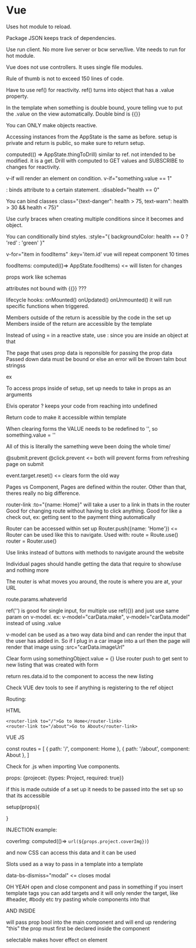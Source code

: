# Vue

Uses hot module to reload.

Package JSON keeps track of dependencies.

Use run client. No more live server or bcw serve/live. 
Vite needs to run for hot module.

Vue does not use controllers. It uses single file modules.

Rule of thumb is not to exceed 150 lines of code.

Have to use ref() for reactivity. ref() turns into object that has a .value property.

In the template when something is double bound, youre telling vue to put the .value on the view automatically. Double bind is {{}}

You can ONLY make objects reactive.

Accessing instances from the AppState is the same as before.
setup is private and return is public, so make sure to return setup.

computed(() => AppState.thingToDrill) similar to ref. not intended to be modified. it is a get. 
Drill with computed to GET values and SUBSCRIBE to changes for reactivity.

v-if will render an element on condition. v-if="something.value == 1"

: binds attribute to a certain statement. :disabled="health == 0"

You can bind classes 
        :class="{text-danger": health > 75,
        text-warn": health > 30 && health < 75}"

Use curly braces when creating multiple conditions since it becomes and object.

You can conditionally bind styles. 
:style="{
    backgroundColor: health == 0 ? 'red' : 'green'
}"

v-for="item in foodItems" :key='item.id' vue will repeat component 10 times

foodItems: computed(()=> AppState.foodItems) <= will listen for changes

props work like schemas

attributes not bound with {{}} ???

lifecycle hooks:
onMounted()
onUpdated()
onUnmounted()
it will run specific functions when triggered.

Members outside of the return is acessible by the code in the set up
Members inside of the return are accessible by the template

Instead of using = in a reactive state, use : since you are inside an object at that 

The page that uses prop data is reponsible for passing the prop data
Passed down data must be bound or else an error will be thrown talm bout stringss

ex <MovieCard :move="Movie"/>

To access props inside of setup, set up needs to take in props as an arguments

Elvis operator ? keeps your code from reaching into undefined

Return code to make it accessible within template

When clearing forms the VALUE needs to be redefined to '', so something.value = ''

All of this is literally the samething weve been doing the whole time/

@submit.prevent
@click.prevent    <= both will prevent forms from refreshing page on submit

event.target.reset() <= clears form the old way

Pages vs Component, Pages are defined within the router. Other than that, theres really no big difference.

router-link :to="{name: Home}" will take a user to a link in thats in the router
Good for changing route without having to click anything. Good for like a check out, ex: getting sent to the payment thing automatically

Router can be accessed within set up
Router.push({name: 'Home'}) <= Router can be used like this to navigate. 
Used with: route = Route.use()     router = Router.use()

Use links instead of buttons with methods to navigate around the website

Individual pages should handle getting the data that require to show/use and nothing more

The router is what moves you around, the route is where you are at, your URL

route.params.whateverId

ref('') is good for single input, for multiple use ref({}) and just use same param on v-model. ex: v-model="carData.make", v-model="carData.model" instead of using .value

v-model can be used as a two way data bind and can render the input that the user has added in. So if I plug in a car image into a url then the page will render that image using :src="carData.imageUrl"

Clear form using somethingObject.value = {}
Use router push to get sent to new listing that was created with form

return res.data.id to the component to access the new listing

Check VUE dev tools to see if anything is registering to the ref object

Routing:

HTML

    <router-link to="/">Go to Home</router-link>
    <router-link to="/about">Go to About</router-link>

VUE JS

const routes = [
  { path: '/', component: Home },
  { path: '/about', component: About },
]

Check for .js when importing Vue components.

props: {projecet: {types: Project, required: true}}

if this is made outside of a set up it needs to be passed into the set up so that its accessible

setup(props){

}

INJECTION example:

coverImg: computed(()=> `url(${props.project.coverImg})`)

and now CSS can access this data and it can be used

Slots used as a way to pass in a template into a template
<slot></slot>

data-bs-dismiss="modal" <= closes modal

<Component>OH YEAH</Component> open and close component and pass in something
if you insert template tags you can add targets and it will only render the target, like #header, #body etc
try pasting whole components into that

<MainComponent :showThis="true" />

AND INSIDE <template v-if="showThis"> I will render </template>

will pass prop bool into the main component and will end up rendering "this"
the prop must first be declared inside the component

selectable makes hover effect on element